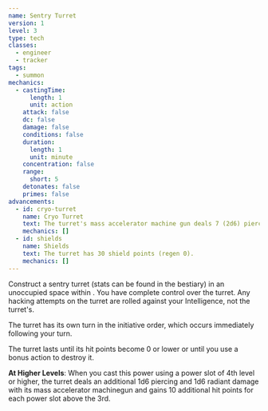 ```yaml
---
name: Sentry Turret
version: 1
level: 3
type: tech
classes:
  - engineer
  - tracker
tags:
  - summon
mechanics:
  - castingTime:
      length: 1
      unit: action
    attack: false
    dc: false
    damage: false
    conditions: false
    duration:
      length: 1
      unit: minute
    concentration: false
    range:
      short: 5
    detonates: false
    primes: false
advancements:
  - id: cryo-turret
    name: Cryo Turret
    text: The turret's mass accelerator machine gun deals 7 (2d6) piercing and 7 (2d6) cold damage. Instead of flamethrower, the turret can innately cast cryo beam 5 times per day.
    mechanics: []
  - id: shields
    name: Shields
    text: The turret has 30 shield points (regen 0).
    mechanics: []
---
```

Construct a sentry turret (stats can be found in the bestiary) in an unoccupied space within <me-distance length="5" />. You have complete control over the turret. Any hacking
attempts on the turret are rolled against your Intelligence, not the turret's.

The turret has its own turn in the initiative order, which occurs immediately following your turn.

The turret lasts until its hit points become 0 or lower or until you use a bonus action to destroy it.

__At Higher Levels__: When you cast this power using a power slot of 4th level or higher, the turret deals an additional
1d6 piercing and 1d6 radiant damage with its mass accelerator machinegun and gains 10 additional hit points for
each power slot above the 3rd.

